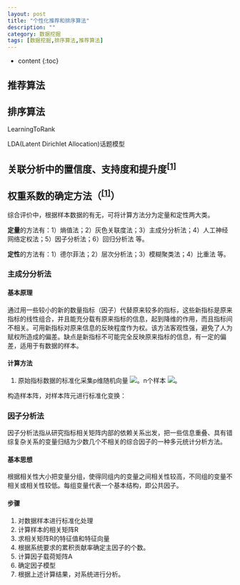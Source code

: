 ```yaml
---
layout: post
title: "个性化推荐和排序算法"
description: ""
category: 数据挖掘
tags: [数据挖掘,排序算法,推荐算法]
---
```

* content
{:toc}


## 推荐算法



## 排序算法

LearningToRank

LDA(Latent Dirichlet Allocation)话题模型

## 关联分析中的置信度、支持度和提升度<sup>[[1]](http://www.360doc.com/content/15/0611/19/25802092_477451393.shtml)</sup>


## 权重系数的确定方法（<sup>[[1]](http://doc.mbalib.com/view/28415cb56e34ca527b0f148f4ae11be5.html)</sup>）

综合评价中，根据样本数据的有无，可将计算方法分为定量和定性两大类。

**定量**的方法有：1）熵值法；2）灰色关联度法；3）主成分分析法；4）人工神经网络定权法；5）因子分析法；6）回归分析法 等。

**定性**的方法有：1）德尔菲法；2）层次分析法；3）模糊聚类法；4）比重法 等。

### 主成分分析法

#### 基本原理

通过用一些较小的新的数量指标（因子）代替原来较多的指标，这些新指标是原来指标的线性组合，并且能充分载有原来指标的信息，起到降维的作用，而且指标间不相关。可用新指标对原来信息的反映程度作为权。该方法客观性强，避免了人为赋权所造成的偏差。缺点是新指标不可能完全反映原来指标的信息，有一定的偏差，适用于有数据的样本。

#### 计算方法

1. 原始指标数据的标准化采集p维随机向量 <img src="http://latex.codecogs.com/png.latex?x%3D%28x_%7B1%7D%2Cx_%7B2%7D%2C...%2Cx_%7Bp%7D%29%5E%7BT%7D">。n个样本 <img src="http://latex.codecogs.com/png.latex?X_%7Bi%7D%3D%28x_%7Bi%2C1%7D%2Cx_%7Bi%2C2%7D%2C...%2Cx_%7Bi%2Cp%7D%29%5E%7BT%7D%2Cn%3Ep">。

构造样本阵，对样本阵元进行标准化变换：

### 因子分析法

因子分析法指从研究指标相关矩阵内部的依赖关系出发，把一些信息重叠、具有错综复杂关系的变量归结为少数几个不相关的综合因子的一种多元统计分析方法。

#### 基本思想

根据相关性大小把变量分组，使得同组内的变量之间相关性较高，不同组的变量不相关或相关性较低。每组变量代表一个基本结构，即公共因子。

#### 步骤

1. 对数据样本进行标准化处理
2. 计算样本的相关矩阵R
3. 求相关矩阵R的特征值和特征向量
4. 根据系统要求的累积贡献率确定主因子的个数。
5. 计算因子载荷矩阵A
6. 确定因子模型
7. 根据上述计算结果，对系统进行分析。
